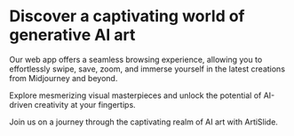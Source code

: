 # Discover a captivating world of generative AI art

Our web app offers a seamless browsing experience, allowing you to effortlessly swipe, save, zoom, and immerse yourself in the latest creations from Midjourney and beyond.

Explore mesmerizing visual masterpieces and unlock the potential of AI-driven creativity at your fingertips. 

Join us on a journey through the captivating realm of AI art with ArtiSlide.
